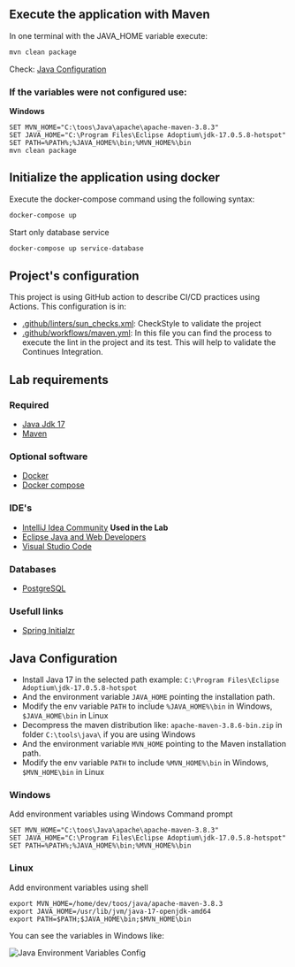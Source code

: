 ## Execute the application with Maven

In one terminal with the JAVA_HOME variable execute: 

```bash
mvn clean package
```

Check: [Java Configuration](#java-configuration)

### If the variables were not configured use:


**Windows**

```shell
SET MVN_HOME="C:\toos\Java\apache\apache-maven-3.8.3"
SET JAVA_HOME="C:\Program Files\Eclipse Adoptium\jdk-17.0.5.8-hotspot"
SET PATH=%PATH%;%JAVA_HOME%\bin;%MVN_HOME%\bin
mvn clean package
```


## Initialize the application using docker

Execute the docker-compose command using the following syntax:

```bash
docker-compose up
```

Start only database service

```bash
docker-compose up service-database
```


## Project's configuration

This project is using GitHub action to describe CI/CD practices using Actions. This configuration is in:

- [.github/linters/sun_checks.xml](.github/linters/sun_checks.xml): CheckStyle to validate the project
- [.github/workflows/maven.yml](.github/workflows/maven.yml): In this file you can find the process to execute the lint in the project and its test. This will help to validate the Continues Integration. 


## Lab requirements

### Required

- [Java Jdk 17](https://adoptium.net/temurin/releases/)
- [Maven](https://maven.apache.org/download.cgi)

### Optional software

- [Docker](https://docs.docker.com/get-docker/)
- [Docker compose](https://docs.docker.com/compose/install/)

### IDE's

- [IntelliJ Idea Community](https://www.jetbrains.com/idea/download/) **Used in the Lab**
- [Eclipse Java and Web Developers](https://www.eclipse.org/downloads/packages/)
- [Visual Studio Code](https://code.visualstudio.com/)

### Databases

- [PostgreSQL](https://www.postgresql.org/download/)

### Usefull links

- [Spring Initialzr](https://start.spring.io/)

## Java Configuration

- Install Java 17 in the selected path example: `C:\Program Files\Eclipse Adoptium\jdk-17.0.5.8-hotspot`
- And the environment variable `JAVA_HOME` pointing the installation path.
- Modify the env variable `PATH` to include `%JAVA_HOME%\bin` in Windows, `$JAVA_HOME\bin` in Linux
- Decompress the maven distribution like:  `apache-maven-3.8.6-bin.zip` in folder `C:\tools\java\` if you are using Windows
- And the environment variable `MVN_HOME` pointing to the Maven installation path.
- Modify the env variable `PATH` to include `%MVN_HOME%\bin` in Windows, `$MVN_HOME\bin` in Linux


### Windows

Add environment variables using Windows Command prompt
```shell
SET MVN_HOME="C:\toos\Java\apache\apache-maven-3.8.3"
SET JAVA_HOME="C:\Program Files\Eclipse Adoptium\jdk-17.0.5.8-hotspot"
SET PATH=%PATH%;%JAVA_HOME%\bin;%MVN_HOME%\bin
```

### Linux

Add environment variables using shell

```shell
export MVN_HOME=/home/dev/toos/java/apache-maven-3.8.3
export JAVA_HOME=/usr/lib/jvm/java-17-openjdk-amd64
export PATH=$PATH;$JAVA_HOME\bin;$MVN_HOME\bin
```

You can see the variables in Windows like:


![Java Environment Variables Config](./docs/images/java-config-environment-variables.png)

